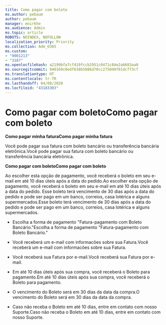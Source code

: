 ```yaml
---
title: Como pagar com boleto
ms.author: pebaum
author: pebaum
manager: mnirkhe
ms.audience: Admin
ms.topic: article
ROBOTS: NOINDEX, NOFOLLOW
localization_priority: Priority
ms.collection: Adm_O365
ms.custom:
- "9001213"
- "3187"
ms.openlocfilehash: a2199bfa7cf419fccb2951c0471c84e2a6683aa0
ms.sourcegitcommit: 940169c0edf638b5086d70cc275049f01dcff3cf
ms.translationtype: HT
ms.contentlocale: tr-TR
ms.lasthandoff: 04/08/2020
ms.locfileid: "43183303"
---
```

# <a name="como-pagar-com-boleto"></a><span data-ttu-id="695db-102">Como pagar com boleto</span><span class="sxs-lookup"><span data-stu-id="695db-102">Como pagar com boleto</span></span>

<span data-ttu-id="695db-103">**Como pagar minha fatura**</span><span class="sxs-lookup"><span data-stu-id="695db-103">**Como pagar minha fatura**</span></span>

<span data-ttu-id="695db-104">Você pode pagar sua fatura com boleto bancário ou transferência bancária eletrônica.</span><span class="sxs-lookup"><span data-stu-id="695db-104">Você pode pagar sua fatura com boleto bancário ou transferência bancária eletrônica.</span></span>

<span data-ttu-id="695db-105">**Como pagar com  boleto**</span><span class="sxs-lookup"><span data-stu-id="695db-105">**Como pagar com  boleto**</span></span>

<span data-ttu-id="695db-106">Ao escolher  esta opção de pagamento, você receberá o boleto em seu e-mail em até 10 dias úteis após a data do pedido.</span><span class="sxs-lookup"><span data-stu-id="695db-106">Ao escolher  esta opção de pagamento, você receberá o boleto em seu e-mail em até 10 dias úteis após a data do pedido.</span></span> <span data-ttu-id="695db-107">Esse boleto terá vencimento de 30 dias após a data do pedido e pode ser pago em um banco, correios, casa lotérica e alguns supermercados.</span><span class="sxs-lookup"><span data-stu-id="695db-107">Esse boleto terá vencimento de 30 dias após a data do pedido e pode ser pago em um banco, correios, casa lotérica e alguns supermercados.</span></span>

- <span data-ttu-id="695db-108">Escolha a forma de pagamento "Fatura-pagamento com Boleto Bancário."</span><span class="sxs-lookup"><span data-stu-id="695db-108">Escolha a forma de pagamento "Fatura-pagamento com Boleto Bancário."</span></span>

- <span data-ttu-id="695db-109">Você receberá um e-mail com informacões sobre sua Fatura.</span><span class="sxs-lookup"><span data-stu-id="695db-109">Você receberá um e-mail com informacões sobre sua Fatura.</span></span>

- <span data-ttu-id="695db-110">Você receberá sua Fatura por e-mail.</span><span class="sxs-lookup"><span data-stu-id="695db-110">Você receberá sua Fatura por e-mail.</span></span>

- <span data-ttu-id="695db-111">Em até 10 dias úteis após sua compra, você receberá o Boleto para pagamento.</span><span class="sxs-lookup"><span data-stu-id="695db-111">Em até 10 dias úteis após sua compra, você receberá o Boleto para pagamento.</span></span>

- <span data-ttu-id="695db-112">O vencimento do Boleto será em 30 dias da data da compra.</span><span class="sxs-lookup"><span data-stu-id="695db-112">O vencimento do Boleto será em 30 dias da data da compra.</span></span>

- <span data-ttu-id="695db-113">Caso não receba o Boleto em até 10 dias, entre em contato com nosso Suporte.</span><span class="sxs-lookup"><span data-stu-id="695db-113">Caso não receba o Boleto em até 10 dias, entre em contato com nosso Suporte.</span></span>

